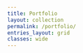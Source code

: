 ```yaml
---
title: Portfolio
layout: collection
permalink: /portfolio/
entries_layout: grid
classes: wide
---
```

